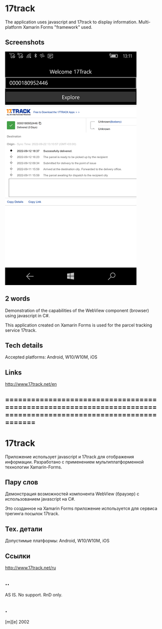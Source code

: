 # 17track

The application uses javascript and 17track to display information. Multi-platform Xamarin Forms "framework" used.

## Screenshots

![17Track](Images/shot1.png)

## 2 words 

Demonstration of the capabilities of the WebView component (browser) using javascript in C#.

This application created on Xamarin Forms is used for the parcel tracking service 17track.


## Tech details

Accepted platforms: Android, W10/W10M, iOS


## Links
http://www.17track.net/en


## ================================================================================================================

# 17track

Приложение использует javascript и 17track для отображения информации. Разработано с применением мультиплатформенной технологии Xamarin-Forms.

## Пару слов

Демонстрация возможностей компонента WebView (браузер) с использованием javascript на C#. 

Это созданное на Xamarin Forms приложение используется для сервиса трегинга посылок 17track.


## Тех. детали

Допустимые платформы: Android, W10/W10M, iOS


## Ссылки 
http://www.17track.net/ru


## ..

AS IS. No support. RnD only.

## .

[m][e] 2002
